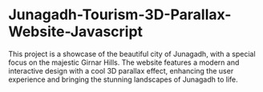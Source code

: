 # Junagadh-Tourism-3D-Parallax-Website-Javascript
This project is a showcase of the beautiful city of Junagadh, with a special focus on the majestic Girnar Hills. The website features a modern and interactive design with a cool 3D parallax effect, enhancing the user experience and bringing the stunning landscapes of Junagadh to life.
